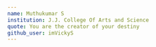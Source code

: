```yaml
---
name: Muthukumar S
institution: J.J. College Of Arts and Science
quote: You are the creator of your destiny
github_user: imVickyS
---
```

